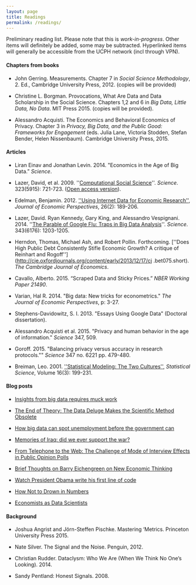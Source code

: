 ```yaml
---
layout: page
title: Readings
permalink: /readings/
---
```


Preliminary reading list. Please note that this is *work-in-progress*. Other items will definitely be added, some may be subtracted. Hyperlinked items will generally be accessible from the UCPH network (incl through VPN).

#### Chapters from books

- John Gerring. Measurements. Chapter 7 in *Social Science Methodology*, 2. Ed., Cambridge University Press, 2012. (copies will be provided)

- Christine L. Borgman. Provocations, What Are Data and Data Scholarship in the Social Science. Chapters 1,2 and 6 in *Big Data, Little Data, No Data*. MIT Press 2015. (copies will be provided).

- Alessandro Acquisti. The Economics and Behavioral Economics of Privacy. Chapter 3 in *Privacy, Big Data, and the Public Good: Frameworks for Engagement* (eds. Julia Lane, Victoria Stodden, Stefan Bender, Helen Nissenbaum). Cambridge University Press, 2015.

#### Articles

- Liran Einav and Jonathan Levin. 2014. "Economics in the Age of Big Data.” *Science*.

- Lazer, David, et al. 2009. ''[Computational Social Science](http://www.sciencemag.org/content/323/5915/721.summary)''. *Science*. 323(5915): 721-723. ([Open access version](http://www.ncbi.nlm.nih.gov/pmc/articles/PMC2745217/)).

- Edelman, Benjamin. 2012. [''Using Internet Data for Economic Research''](http://pubs.aeaweb.org/doi/pdfplus/10.1257/jep.26.2.189), *Journal of Economic Perspectives*, 26(2): 189-206.

- Lazer, David. Ryan Kennedy, Gary King, and Alessandro Vespignani. 2014. ''[The Parable of Google Flu: Traps in Big Data Analysis](http://www.sciencemag.org/content/343/6176/1203.summary)''. *Science*. 343(6176): 1203-1205.

- Herndon, Thomas, Michael Ash, and Robert Pollin. Forthcoming. [''Does High Public Debt Consistently Stifle Economic Growth? A critique of Reinhart and Rogoff''](http://cje.oxfordjournals.org/content/early/2013/12/17/cj .bet075.short).
*The Cambridge Journal of Economics*.

- Cavallo, Alberto. 2015. “Scraped Data and Sticky Prices.” *NBER Working Paper 21490*.

- Varian, Hal R. 2014. "Big data: New tricks for econometrics." *The Journal of Economic Perspectives*, p: 3-27.

- Stephens-Davidowitz, S. I. 2013. "Essays Using Google Data" (Doctoral dissertation).

- Alessandro Acquisti et al. 2015. "Privacy and human behavior in the age of information."
*Science* 347, 509.

- Goroff. 2015. "Balancing privacy versus accuracy in research protocols."" *Science* 347 no. 6221 pp. 479-480.

- Breiman, Leo. 2001. [''Statistical Modeling: The Two Cultures''](http://projecteuclid.org/euclid.ss/1009213726), *Statistical Science*, Volume 16(3): 199-231.

#### Blog posts

- [Insights from big data requires muck work](http://econometricsense.blogspot.dk/2015/01/data-science-is-success-is-10.html)

- [The End of Theory: The Data Deluge Makes the Scientific Method Obsolete](http://archive.wired.com/science/discoveries/magazine/16-07/pb_theory)

- [How big data can spot unemployment before the government can](http://arstechnica.co.uk/science/2015/06/how-big-data-can-spot-unemployment-before-the-government-can/)

- [Memories of Iraq: did we ever support the war?](https://yougov.co.uk/news/2015/06/03/remembering-iraq/)

- [From Telephone to the Web: The Challenge of Mode of Interview Effects in Public Opinion Polls](http://www.pewresearch.org/2015/05/13/from-telephone-to-the-web-the-challenge-of-mode-of-interview-effects-in-public-opinion-polls/)

- [Brief Thoughts on Barry Eichengreen on New Economic Thinking](http://equitablegrowth.org/2015/06/01/brief-thoughts-barry-eichengreen-new-economic-thinking/)

- [Watch President Obama write his first line of code](http://www.theverge.com/2014/12/9/7358111/barack-obama-coding)

- [How Not to Drown in Numbers](http://www.nytimes.com/2015/05/03/opinion/sunday/how-not-to-drown-in-numbers.html)

- [Economists as Data Scientists](http://econometricsense.blogspot.dk/2012/10/economists-as-data-scientists.html)


#### Background

- Joshua Angrist and Jörn-Steffen Pischke. Mastering ‘Metrics. Princeton University Press 2015.

- Nate Silver. The Signal and the Noise. Penguin, 2012.

- Christian Rudder. Dataclysm: Who We Are (When We Think No One’s Looking). 2014.

- Sandy Pentland: Honest Signals. 2008.
